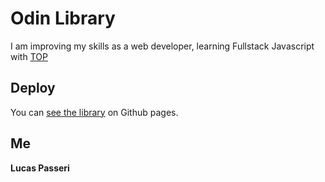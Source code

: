 # Odin Library

I am improving my skills as a web developer, learning Fullstack Javascript with [TOP](https://www.theodinproject.com/lessons/node-path-javascript-library)

## Deploy

You can [see the library](https://lucaspasseri.github.io/odin-restaurant) on Github pages.

## Me

**Lucas Passeri**
